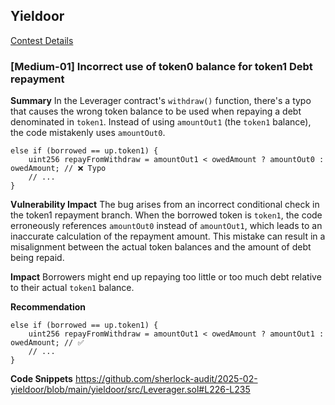 ## Yieldoor
[Contest Details](https://audits.sherlock.xyz/contests/791/report)

### [Medium-01] Incorrect use of token0 balance for token1 Debt repayment

**Summary**
In the Leverager contract's `withdraw()` function, there's a typo that causes the wrong token balance to be used when repaying a debt denominated in `token1`. Instead of using `amountOut1` (the `token1` balance), the code mistakenly uses `amountOut0`.

```solidity
else if (borrowed == up.token1) {  
    uint256 repayFromWithdraw = amountOut1 < owedAmount ? amountOut0 : owedAmount; // ❌ Typo  
    // ...  
} 
```

**Vulnerability Impact**
The bug arises from an incorrect conditional check in the token1 repayment branch. When the borrowed token is `token1`, the code erroneously references `amountOut0` instead of `amountOut1`, which leads to an inaccurate calculation of the repayment amount. This mistake can result in a misalignment between the actual token balances and the amount of debt being repaid.

**Impact**
Borrowers might end up repaying too little or too much debt relative to their actual `token1` balance.

**Recommendation**
```solidity
else if (borrowed == up.token1) {  
    uint256 repayFromWithdraw = amountOut1 < owedAmount ? amountOut1 : owedAmount; // ✅  
    // ...  
}  
```
**Code Snippets**
https://github.com/sherlock-audit/2025-02-yieldoor/blob/main/yieldoor/src/Leverager.sol#L226-L235